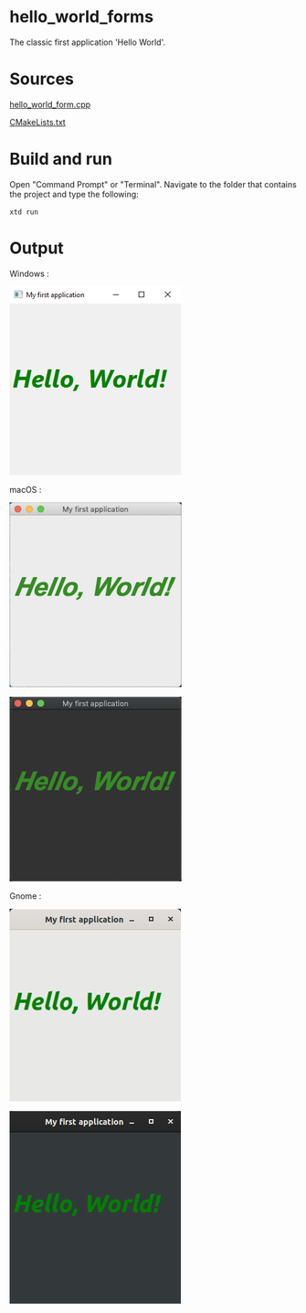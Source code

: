 # hello_world_forms

The classic first application 'Hello World'.

# Sources

[hello_world_form.cpp](hello_world_forms.cpp)

[CMakeLists.txt](CMakeLists.txt)

# Build and run

Open "Command Prompt" or "Terminal". Navigate to the folder that contains the project and type the following:

```shell
xtd run
```

# Output

Windows :

![Screenshot](../../../docs/pictures/examples/hello_world_form_w.png)

macOS :

![Screenshot](../../../docs/pictures/examples/hello_world_form_m.png)

![Screenshot](../../../docs/pictures/examples/hello_world_form_md.png)

Gnome :

![Screenshot](../../../docs/pictures/examples/hello_world_form_g.png)

![Screenshot](../../../docs/pictures/examples/hello_world_form_gd.png)
